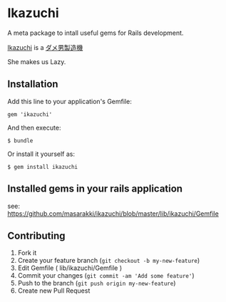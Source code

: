 # Ikazuchi

A meta package to intall useful gems for Rails development.

[Ikazuchi](https://twitter.com/hotaiyokan/status/366101148937105408/photo/1) is a [ダメ男製造機](http://seiga.nicovideo.jp/tag/%E3%83%80%E3%83%A1%E7%94%B7%E8%A3%BD%E9%80%A0%E6%A9%9F)

She makes us Lazy.

## Installation

Add this line to your application's Gemfile:

    gem 'ikazuchi'

And then execute:

    $ bundle

Or install it yourself as:

    $ gem install ikazuchi

## Installed gems in your rails application

see: https://github.com/masarakki/ikazuchi/blob/master/lib/ikazuchi/Gemfile

## Contributing

1. Fork it
2. Create your feature branch (`git checkout -b my-new-feature`)
3. Edit Gemfile ( lib/ikazuchi/Gemfile )
4. Commit your changes (`git commit -am 'Add some feature'`)
5. Push to the branch (`git push origin my-new-feature`)
6. Create new Pull Request
